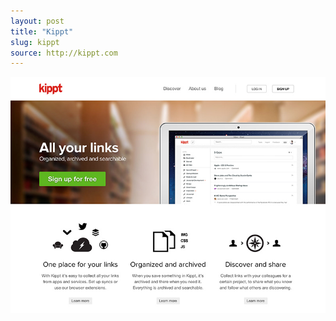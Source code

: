 ```yaml
---
layout: post
title: "Kippt"
slug: kippt
source: http://kippt.com
---
```


<img src="/screenshots/kippt.jpg">
